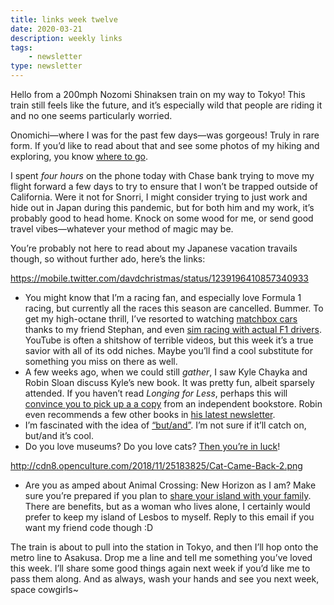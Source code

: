 ```yaml
---
title: links week twelve
date: 2020-03-21
description: weekly links
tags:
    - newsletter
type: newsletter
---
```


Hello from a 200mph Nozomi Shinaksen train on my way to Tokyo! This train still feels like the future, and it’s especially wild that people are riding it and no one seems particularly worried.

Onomichi—where I was for the past few days—was gorgeous! Truly in rare form. If you’d like to read about that and see some photos of my hiking and exploring, you know [where to go](/posts/2020-03-19-traveling-during-a-pandemic-part-three/).

I spent *four hours* on the phone today with Chase bank trying to move my flight forward a few days to try to ensure that I won’t be trapped outside of California. Were it not for Snorri, I might consider trying to just work and hide out in Japan during this pandemic, but for both him and my work, it’s probably good to head home. Knock on some wood for me, or send good travel vibes—whatever your method of magic may be.

You’re probably not here to read about my Japanese vacation travails though, so without further ado, here’s the links:

https://mobile.twitter.com/davdchristmas/status/1239196410857340933

- You might know that I’m a racing fan, and especially love Formula 1 racing, but currently all the races this season are cancelled. Bummer. To get my high-octane thrill, I’ve resorted to watching [matchbox cars](https://www.youtube.com/watch?v=W3hEfwmzgDI) thanks to my friend Stephan, and even [sim racing with actual F1 drivers](https://www.youtube.com/watch?v=DG1cFm3dsaU). YouTube is often a shitshow of terrible videos, but this week it’s a true savior with all of its odd niches. Maybe you’ll find a cool substitute for something you miss on there as well.
- A few weeks ago, when we could still _gather_, I saw Kyle Chayka and Robin Sloan discuss Kyle’s new book. It was pretty fun, albeit sparsely attended. If you haven’t read *Longing for Less*, perhaps this will [convince you to pick up a a copy](https://www.newyorker.com/magazine/2020/02/03/the-pitfalls-and-the-potential-of-the-new-minimalism) from an independent bookstore. Robin even recommends a few other books in [his latest newsletter](https://www.robinsloan.com/newsletter/march-2020/).
- I’m fascinated with the idea of [“but/and”](https://www.robinsloan.com/notes/but-and/). I’m not sure if it’ll catch on, but/and it’s cool.
- Do you love museums? Do you love cats? [Then you’re in luck](https://www.boredpanda.com/cats-sneaking-security-ken-chan-gosaku-hiroshima-onomichi-city-museum-of-art/)!

http://cdn8.openculture.com/2018/11/25183825/Cat-Came-Back-2.png

- Are you as amped about Animal Crossing: New Horizon as I am? Make sure you’re prepared if you plan to [share your island with your family](https://www.theverge.com/2020/3/19/21185977/animal-crossing-new-horizons-local-multiplayer-island-sharing). There are benefits, but as a woman who lives alone, I certainly would prefer to keep my island of Lesbos to myself. Reply to this email if you want my friend code though :D 

The train is about to pull into the station in Tokyo, and then I’ll hop onto the metro line to Asakusa. Drop me a line and tell me something you’ve loved this week. I’ll share some good things again next week if you’d like me to pass them along. And as always, wash your hands and see you next week, space cowgirls~